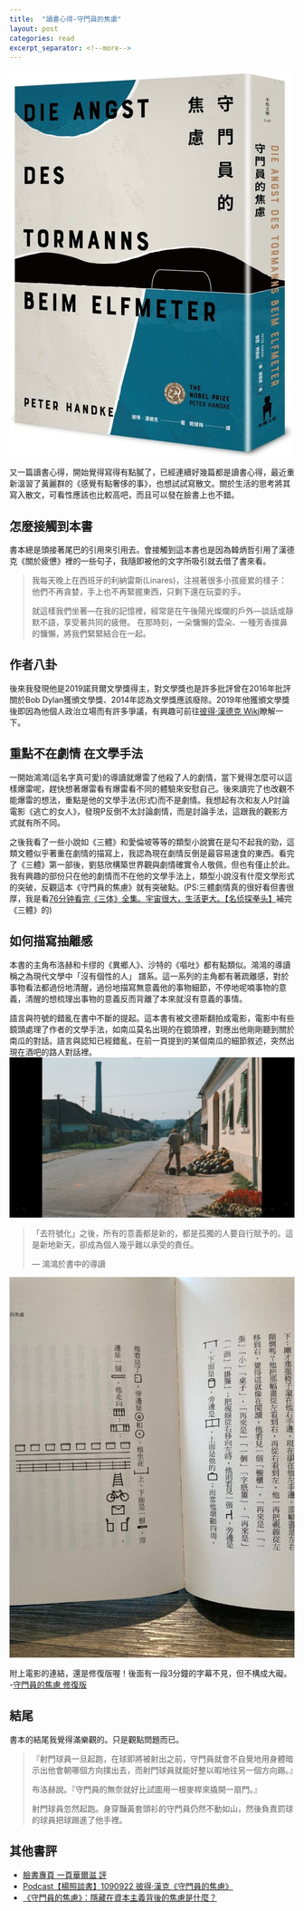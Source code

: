 ```yaml
---
title:  "讀書心得-守門員的焦慮"
layout: post
categories: read
excerpt_separator: <!--more-->
---
```

<!-- 《》「」 -->
![](/assets/images/goalie.jpeg)

又一篇讀書心得，開始覺得寫得有點膩了，已經連續好幾篇都是讀書心得，最近重新溫習了黃麗群的《感覺有點奢侈的事》，也想試試寫散文。關於生活的思考將其寫入散文，可看性應該也比較高吧，而且可以發在臉書上也不錯。
<!--more-->

## 怎麼接觸到本書
書本總是頭接著尾巴的引用來引用去。會接觸到這本書也是因為韓炳哲引用了漢德克《關於疲憊》裡的一些句子，我隨即被他的文字所吸引就去借了書來看。

> 我每天晚上在西班牙的利納雷斯(Linares)，注視著很多小孩疲累的樣子：他們不再貪婪，手上也不再緊握東西，只剩下還在玩耍的手。
>
> 就這樣我們坐著—在我的記憶裡，經常是在午後陽光燦爛的戶外—談話或靜默不語，享受著共同的疲倦。
> 在那時刻，一朵慵懶的雲朵、一種芳香撲鼻的慵懶，將我們緊緊結合在一起。

## 作者八卦
後來我發現他是2019諾貝爾文學獎得主，對文學獎也是許多批評曾在2016年批評關於Bob Dylan獲頒文學獎、2014年認為文學獎應該廢除。2019年他獲頒文學獎後即因為他個人政治立場而有許多爭議，有興趣可前往[彼得·漢德克 Wiki](https://www.wikiwand.com/zh-tw/%E5%BD%BC%E5%BE%97%C2%B7%E6%B1%89%E5%BE%B7%E5%85%8B)瞭解一下。

## 重點不在劇情 在文學手法
一開始鴻鴻(這名字真可愛)的導讀就爆雷了他殺了人的劇情，當下覺得怎麼可以這樣爆雷呢，趕快想著爆雷看有爆雷看不同的體驗來安慰自己。後來讀完了也改觀不能爆雷的想法，重點是他的文學手法(形式)而不是劇情。我想起有次和友人P討論電影《逃亡的女人》，發現P反倒不太討論劇情，而是討論手法，這跟我的觀影方式就有所不同。

之後我看了一些小說如《三體》和愛倫坡等等的類型小說實在是勾不起我的勁，這類文體似乎著重在劇情的描寫上，我認為現在劇情反倒是最容易速食的東西。看完了《三體》第一部後，劉慈欣構築世界觀與劇情確實令人敬佩，但也有僅止於此。我有興趣的部份只在他的劇情而不在他的文學手法上，類型小說沒有什麼文學形式的突破，反觀這本《守門員的焦慮》就有突破點。(PS:三體劇情真的很好看但書很厚，我是看[76分钟看完《三体》全集。宇宙很大，生活更大。【名侦探拳头】](https://www.youtube.com/watch?v=QO25QnboJG0)補完《三體》的)

## 如何描寫抽離感
本書的主角布洛赫和卡缪的《異鄉人》、沙特的《嘔吐》都有點類似。鴻鴻的導讀稱之為現代文學中「沒有個性的人」 譜系。這一系列的主角都有著疏離感，對於事物看法都過份地清醒，過份地描寫無意義他的事物細節，不停地呢喃事物的意義，清醒的想梳理出事物的意義反而背離了本來就沒有意義的事情。

語言與符號的錯亂在書中不斷的提起。這本書有被文德斯翻拍成電影，電影中有些鏡頭處理了作者的文學手法，如南瓜莫名出現的在鏡頭裡，對應出他剛剛聽到關於南瓜的對話。語言與認知已經錯亂，在前一頁提到的某個南瓜的細節敘述，突然出現在酒吧的路人對話裡。
![](/assets/images/pumpkin.jpg)

>「去符號化」之後，所有的意義都是新的，都是孤獨的人要自行賦予的。這是新地新天，卻成為個人幾乎難以承受的責任。
>
> — 鴻鴻於書中的導讀

![](/assets/images/symbol.jpg)

附上電影的連結，還是修復版喔！後面有一段3分鐘的字幕不見，但不構成大礙。
-[守門員的焦慮 修復版](https://drive.google.com/drive/folders/1ZBUPohfL0FcC-nQo7mkpzjMjJ5LfTONL?usp=sharing)

## 結尾
書本的結尾我覺得滿樂觀的。只是觀點問題而已。
>『射門球員一旦起跑，在球即將被射出之前，守門員就會不自覺地用身體暗示出他會朝哪個方向撲出去，而射門球員就能好整以暇地往另一個方向踢。』
>
> 布洛赫說。『守門員的無奈就好比試圖用一根麥桿來撬開一扇門。』
>
> 射門球員忽然起跑。身穿豔黃套頭衫的守門員仍然不動如山，然後負責罰球的球員把球踢進了他手裡。

## 其他書評
- [臉書專頁 一頁華爾滋 評](https://www.facebook.com/letmesingyouawaltz/posts/3549576081761130/)
- [Podcast【楊照談書】1090922 彼得‧漢克《守門員的焦慮》](https://www.youtube.com/watch?v=8S0V9gim3g0)
- [《守門員的焦慮》：隱藏在資本主義背後的焦慮是什麼？](https://www.mplus.com.tw/article/3540)